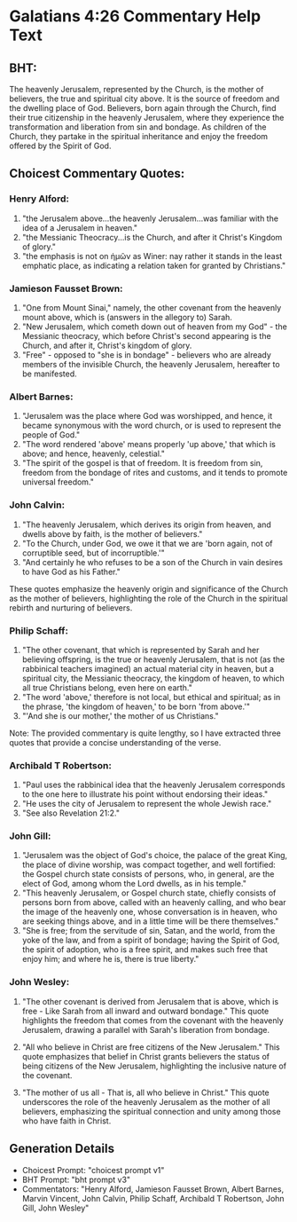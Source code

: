 # Galatians 4:26 Commentary Help Text

## BHT:
The heavenly Jerusalem, represented by the Church, is the mother of believers, the true and spiritual city above. It is the source of freedom and the dwelling place of God. Believers, born again through the Church, find their true citizenship in the heavenly Jerusalem, where they experience the transformation and liberation from sin and bondage. As children of the Church, they partake in the spiritual inheritance and enjoy the freedom offered by the Spirit of God.

## Choicest Commentary Quotes:
### Henry Alford:
1. "the Jerusalem above...the heavenly Jerusalem...was familiar with the idea of a Jerusalem in heaven." 
2. "the Messianic Theocracy...is the Church, and after it Christ's Kingdom of glory."
3. "the emphasis is not on ἡμῶν as Winer: nay rather it stands in the least emphatic place, as indicating a relation taken for granted by Christians."

### Jamieson Fausset Brown:
1. "One from Mount Sinai," namely, the other covenant from the heavenly mount above, which is (answers in the allegory to) Sarah.
2. "New Jerusalem, which cometh down out of heaven from my God" - the Messianic theocracy, which before Christ's second appearing is the Church, and after it, Christ's kingdom of glory.
3. "Free" - opposed to "she is in bondage" - believers who are already members of the invisible Church, the heavenly Jerusalem, hereafter to be manifested.

### Albert Barnes:
1. "Jerusalem was the place where God was worshipped, and hence, it became synonymous with the word church, or is used to represent the people of God."
2. "The word rendered 'above' means properly 'up above,' that which is above; and hence, heavenly, celestial."
3. "The spirit of the gospel is that of freedom. It is freedom from sin, freedom from the bondage of rites and customs, and it tends to promote universal freedom."

### John Calvin:
1. "The heavenly Jerusalem, which derives its origin from heaven, and dwells above by faith, is the mother of believers."
2. "To the Church, under God, we owe it that we are 'born again, not of corruptible seed, but of incorruptible.'"
3. "And certainly he who refuses to be a son of the Church in vain desires to have God as his Father."

These quotes emphasize the heavenly origin and significance of the Church as the mother of believers, highlighting the role of the Church in the spiritual rebirth and nurturing of believers.

### Philip Schaff:
1. "The other covenant, that which is represented by Sarah and her believing offspring, is the true or heavenly Jerusalem, that is not (as the rabbinical teachers imagined) an actual material city in heaven, but a spiritual city, the Messianic theocracy, the kingdom of heaven, to which all true Christians belong, even here on earth."
2. "The word 'above,' therefore is not local, but ethical and spiritual; as in the phrase, 'the kingdom of heaven,' to be born 'from above.'"
3. "'And she is our mother,' the mother of us Christians."

Note: The provided commentary is quite lengthy, so I have extracted three quotes that provide a concise understanding of the verse.

### Archibald T Robertson:
1. "Paul uses the rabbinical idea that the heavenly Jerusalem corresponds to the one here to illustrate his point without endorsing their ideas."
2. "He uses the city of Jerusalem to represent the whole Jewish race."
3. "See also Revelation 21:2."

### John Gill:
1. "Jerusalem was the object of God's choice, the palace of the great King, the place of divine worship, was compact together, and well fortified: the Gospel church state consists of persons, who, in general, are the elect of God, among whom the Lord dwells, as in his temple."
2. "This heavenly Jerusalem, or Gospel church state, chiefly consists of persons born from above, called with an heavenly calling, and who bear the image of the heavenly one, whose conversation is in heaven, who are seeking things above, and in a little time will be there themselves."
3. "She is free; from the servitude of sin, Satan, and the world, from the yoke of the law, and from a spirit of bondage; having the Spirit of God, the spirit of adoption, who is a free spirit, and makes such free that enjoy him; and where he is, there is true liberty."

### John Wesley:
1. "The other covenant is derived from Jerusalem that is above, which is free - Like Sarah from all inward and outward bondage." This quote highlights the freedom that comes from the covenant with the heavenly Jerusalem, drawing a parallel with Sarah's liberation from bondage.

2. "All who believe in Christ are free citizens of the New Jerusalem." This quote emphasizes that belief in Christ grants believers the status of being citizens of the New Jerusalem, highlighting the inclusive nature of the covenant.

3. "The mother of us all - That is, all who believe in Christ." This quote underscores the role of the heavenly Jerusalem as the mother of all believers, emphasizing the spiritual connection and unity among those who have faith in Christ.


## Generation Details
- Choicest Prompt: "choicest prompt v1"
- BHT Prompt: "bht prompt v3"
- Commentators: "Henry Alford, Jamieson Fausset Brown, Albert Barnes, Marvin Vincent, John Calvin, Philip Schaff, Archibald T Robertson, John Gill, John Wesley"
